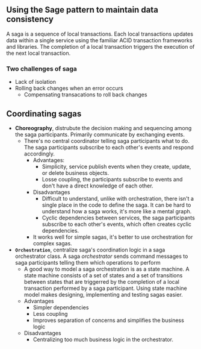 ## Using the Sage pattern to maintain data consistency
A saga is a sequence of local transactions. Each local transactions updates data within a single service using the familiar ACID transaction frameworks and libraries. The completion of a local transaction triggers the execution of the next local transaction.

### Two challenges of saga
* Lack of isolation
* Rolling back changes when an error occurs
  * Compensating transacations to roll back changes

## Coordinating sagas
* **Choreography**, distrubute the decision making and sequencing among the saga participants. Primarily communicate by exchanging events.
  * There's no central coordinator telling saga participants what to do. The saga participants subscribe to each other's events and respond accordingly.
    * Advantages:
      * Simplicity, service publish events when they create, update, or delete business objects.
      * Losse coupling, the participants subscribe to events and don't have a direct knowledge of each other.
    * Disadvantages
      * Difficult to understand, unlike with orchestration, there isn't a single place in the code to define the saga. It can be hard to understand how a saga works, it's more like a mental graph.
      * Cyclic dependencies between services, the saga participants subscribe to each other's events, which often creates cyclic dependencies.
    * It works well for simple sagas, it's better to use orchestration for complex sagas.
* **`Orchestration`**, centralize saga's coordination logic in a saga orchestrator class. A saga *orchestrator* sends command messages to saga participants telling them which operations to perform
  * A good way to model a saga orchestration is as a state machine. A state machine consists of a set of states and a set of transitions between states that are triggerred by the completion of a local transaction performed by a saga participant. Using state machine model makes designing, implementing and testing sagas easier.
  * Advantages
    * Simpler dependencies
    * Less coupling
    * Improves separation of concerns and simplifies the business logic
  * Disadvantages
    * Centralizing too much business logic in the orchestrator.


